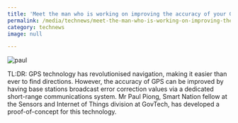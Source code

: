 ```yaml
---
title: 'Meet the man who is working on improving the accuracy of your GPS system'
permalink: /media/technews/meet-the-man-who-is-working-on-improving-the-accuracy-of-your-gps-system
category: technews
image: null

---
```


![paul](/images/technews/meet-the-man-who-is-working-on-improving-the-accuracy-of-your-gps-system-part-1.jpg)

TL:DR: GPS technology has revolutionised navigation, making it easier than ever to find directions. However, the accuracy of GPS can be improved by having base stations broadcast error correction values via a dedicated short-range communications system. Mr Paul Piong, Smart Nation fellow at the Sensors and Internet of Things division at GovTech, has developed a proof-of-concept for this technology.

